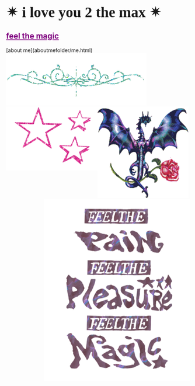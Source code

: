 <html>
<h1 style="font-family:luminari;
           font-size:40px">&#10036; i love you 2 the max &#10036;</h1>
  <h2><a href="artfolder/art.html" style="color: purple;">feel the magic</a></h2>
           </html>
  [about me](aboutmefolder/me.html)
<html>
<body background="IMG_3972.jpg">
<img style="background:none;"
     src="pcoddxGLi.gif">
  <div>
<img style="background:none;"
     src="4T9o7eqjc.gif"
     width="250"
     height="250">
<img style="background: none;"
                src="1113638.gif"
                width="250"
                height="175"
     align="left">
                
 <head>
  <img  src="https://raw.githubusercontent.com/prettygirlmilkingacow/prettygirlmilkingacow.github.io/main/FEEL%20THE-01%20web.png"
     style="background: none;"
           width="400px"
           height="500px"
           align="right";
           vertical-align="top">
          
</head>
        
       
